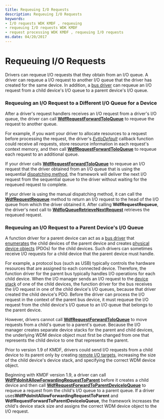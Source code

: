```yaml
---
title: Requeuing I/O Requests
description: Requeuing I/O Requests
keywords:
- I/O requests WDK KMDF , requeuing
- requeuing I/O requests WDK KMDF
- request processing WDK KMDF , requeuing I/O requests
ms.date: 04/20/2017
---
```


# Requeuing I/O Requests





Drivers can requeue I/O requests that they obtain from an I/O queue. A driver can requeue a I/O request to another I/O queue that the driver has created for the same device. In addition, a [bus driver](../kernel/bus-drivers.md) can requeue an I/O request from a child device's I/O queue to a parent device's I/O queue.

### Requeuing an I/O Request to a Different I/O Queue for a Device

After a driver's request handlers receives an I/O request from a driver's I/O queue, the driver can call [**WdfRequestForwardToIoQueue**](/windows-hardware/drivers/ddi/wdfrequest/nf-wdfrequest-wdfrequestforwardtoioqueue) to requeue the request to another queue.

For example, if you want your driver to allocate resources to a request before processing the request, the driver's [*EvtIoDefault*](/windows-hardware/drivers/ddi/wdfio/nc-wdfio-evt_wdf_io_queue_io_default) callback function could receive all requests, store resource information in each request's context memory, and then call [**WdfRequestForwardToIoQueue**](/windows-hardware/drivers/ddi/wdfrequest/nf-wdfrequest-wdfrequestforwardtoioqueue) to requeue each request to an additional queue.

If your driver calls [**WdfRequestForwardToIoQueue**](/windows-hardware/drivers/ddi/wdfrequest/nf-wdfrequest-wdfrequestforwardtoioqueue) to requeue an I/O request that the driver obtained from an I/O queue that is using the sequential [dispatching method](dispatching-methods-for-i-o-requests.md), the framework will deliver the next I/O request from the sequential queue to the driver without waiting for the requeued request to complete.

If your driver is using the manual dispatching method, it can call the [**WdfRequestRequeue**](/windows-hardware/drivers/ddi/wdfrequest/nf-wdfrequest-wdfrequestrequeue) method to return an I/O request to the head of the I/O queue from which the driver obtained it. After calling **WdfRequestRequeue**, the driver's next call to [**WdfIoQueueRetrieveNextRequest**](/windows-hardware/drivers/ddi/wdfio/nf-wdfio-wdfioqueueretrievenextrequest) retrieves the requeued request.

### Requeuing an I/O Request to a Parent Device's I/O Queue

A function driver for a parent device can act as a [bus driver](../kernel/bus-drivers.md) that [enumerates](enumerating-the-devices-on-a-bus.md) the child devices of the parent device and creates [physical device objects](wdm-concepts-for-kmdf-drivers.md#device-stacks) (PDOs) for the child devices. Such drivers can sometimes receive I/O requests for a child device that the parent device must handle.

For example, a protocol bus (such as USB) typically controls the hardware resources that are assigned to each connected device. Therefore, the function driver for the parent bus typically handles I/O operations for each child device. When the I/O manager sends an I/O request to the [device stack](wdm-concepts-for-kmdf-drivers.md#device-stacks) of one of the child devices, the function driver for the bus receives the I/O request in one of the child device's I/O queues, because that driver created the child device's PDO. Before the driver can process the I/O request in the context of the parent bus device, it must requeue the I/O request from the child device's I/O queue to an I/O queue that belongs to the parent device.

However, drivers cannot call [**WdfRequestForwardToIoQueue**](/windows-hardware/drivers/ddi/wdfrequest/nf-wdfrequest-wdfrequestforwardtoioqueue) to move requests from a child's queue to a parent's queue. Because the I/O manager creates separate device stacks for the parent and child devices, the underlying WDM device object must first be changed from one that represents the child device to one that represents the parent.

Prior to version 1.9 of KMDF, drivers could send I/O requests from a child device to its parent only by creating [remote I/O targets](general-i-o-targets.md), increasing the size of the child device's device stack, and specifying the correct WDM device object.

Beginning with KMDF version 1.9, a driver can call [**WdfPdoInitAllowForwardingRequestToParent**](/windows-hardware/drivers/ddi/wdfpdo/nf-wdfpdo-wdfpdoinitallowforwardingrequesttoparent) before it creates a child device and then call [**WdfRequestForwardToParentDeviceIoQueue**](/windows-hardware/drivers/ddi/wdfrequest/nf-wdfrequest-wdfrequestforwardtoparentdeviceioqueue) to requeue a request from the child's I/O queue to a parent queue. If a driver uses**WdfPdoInitAllowForwardingRequestToParent** and **WdfRequestForwardToParentDeviceIoQueue**, the framework increases the child's device stack size and assigns the correct WDM device object to the I/O request.

 

